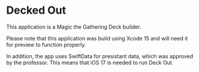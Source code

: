 #  Decked Out

This application is a Magic the Gathering Deck builder.

Please note that this application was build using Xcode 15 and will need it for preview to function properly.

In addition, the app uses SwiftData for presistant data, which was approved by the professor. This means that iOS 17 is needed to run Deck Out.
